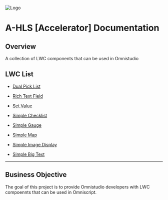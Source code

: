 ![Logo](./images/ahlsbanner.png)

# A-HLS [Accelerator] Documentation 

## Overview

A collection of LWC components that can be used in Omnistudio

## LWC List

* [Dual Pick List](DualPickList.md)
* [Rich Text Field](RichTextField.md)

* [Set Value](SetValue.md)
* [Simple Checklist](SimpleChecklist.md)
* [Simple Gauge](SimpleGauge.md)
* [Simple Map](SimpleMap.md)
* [Simple Image Display](SimpleImageDisplay.md)
* [Simple Big Text](SimpleBigText.md)



------

## Business Objective

The goal of this project is to provide Omnistudio developers with LWC compoennts that can be used in Omniscript. 
